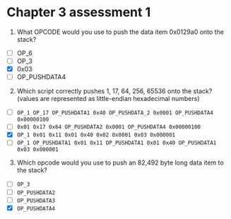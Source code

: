 # Chapter 3 assessment 1

1. What OPCODE would you use to push the data item 0x0129a0 onto the stack?

* [ ] OP\_6
* [ ] OP\_3
* [x] 0x03
* [ ] OP\_PUSHDATA4

2. Which script correctly pushes 1, 17, 64, 256, 65536 onto the stack? (values are represented as little-endian hexadecimal numbers)

* [ ] `OP_1 OP_17 OP_PUSHDATA1 0x40 OP_PUSHDATA_2 0x0001 OP_PUSHDATA4 0x00000100`
* [ ] `0x01 0x17 0x64 OP_PUSHDATA2 0x0001 OP_PUSHDATA4 0x00000100`
* [x] `OP_1 0x01 0x11 0x01 0x40 0x02 0x0001 0x03 0x000001`
* [ ] `OP_1 OP_PUSHDATA1 0x01 0x11 OP_PUSHDATA1 0x01 0x40 OP_PUSHDATA1 0x03 0x000001`

3. Which opcode would you use to push an 82,492 byte long data item to the stack?

* [ ] `OP_3`
* [ ] `OP_PUSHDATA2`
* [ ] `OP_PUSHDATA3`
* [x] `OP_PUSHDATA4`
